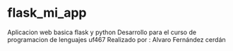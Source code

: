 # flask_mi_app
Aplicacion web basica flask y python
Desarrollo para el curso de programacion de lenguajes uf467
Realizado por : Alvaro Fernández cerdán